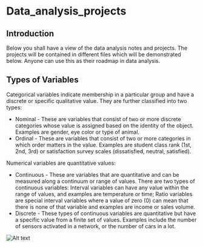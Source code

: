 # Data_analysis_projects
## Introduction
Below you shall have a view of the data analysis  notes and projects. The projects will be contained in different files which will be demonstrated below. Anyone can use this as their roadmap in data analysis.
## Types of Variables
Categorical variables indicate membership in a particular group and have a discrete or specific qualitative value. They are further classified into two types:
   - Nominal - These are variables that consist of two or more discrete categories whose value is assigned based on the identity of the object. Examples are gender, eye color or type of animal.
   - Ordinal - These are variables that consist of two or more categories in which order matters in the value. Examples are student class rank (1st, 2nd, 3rd) or satisfaction survey scales (dissatisfied, neutral, satisfied).

Numerical variables are quantitative values:
  - Continuous - These are variables that are quantitative and can be measured along a continuum or range of values. There are two types of continuous variables: Interval variables can have any value within the range of values, and examples are temperature or time; Ratio variables are special interval variables where a value of zero (0) can mean that there is none of that variable and examples are income or sales volume.
  - Discrete - These types of continuous variables are quantitative but have a specific value from a finite set of values. Examples include the number of sensors activated in a network, or the number of cars in a lot.
<img title="a title" alt="Alt text" src="C:\Users\bellt\Pictures\Screenshots\Screenshot 2023-12-28 181011.png">



